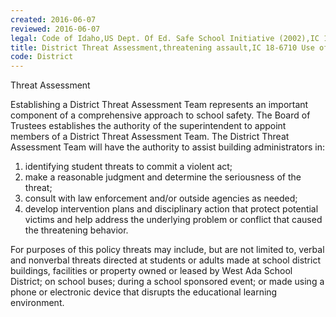 ```yaml
---
created: 2016-06-07
reviewed: 2016-06-07
legal: Code of Idaho,US Dept. Of Ed. Safe School Initiative (2002),IC 18-901 Assault ---,# 0502.12 
title: District Threat Assessment,threatening assault,IC 18-6710 Use of telephone to threaten,IC 18-7902 Malicious Harassment,IC 18-7905, 187906 Stalking,IC 18-3302I “Any person, including a student, who willfully threatens on school grounds by word or ac to use a,firearm or other deadly or dangerous weapon to do violence to any other person on school grounds is guilty of a,misdemeanor”.,IC 18-917 A Student Harassment—Intimidation--Bullying,IC 33-512 Governance of Schools,
code: District
---
```

 Threat Assessment

Establishing a District Threat Assessment Team represents an important component of a comprehensive approach to school safety. The Board of Trustees establishes the authority of the superintendent to appoint members of a District Threat Assessment Team. The District Threat Assessment Team will have the authority to assist building administrators in:

1. identifying student threats to commit a violent act;
1. make a reasonable judgment and determine the seriousness of the threat;
1. consult with law enforcement and/or outside agencies as needed;
1. develop intervention plans and disciplinary action that protect potential victims and help address the underlying problem or conflict that caused the threatening behavior.

For purposes of this policy threats may include, but are not limited to, verbal and nonverbal threats directed at students or adults made at school district buildings, facilities or property owned or leased by West Ada School District; on school buses; during a school sponsored event; or made using a phone or electronic device that disrupts the educational learning environment.
